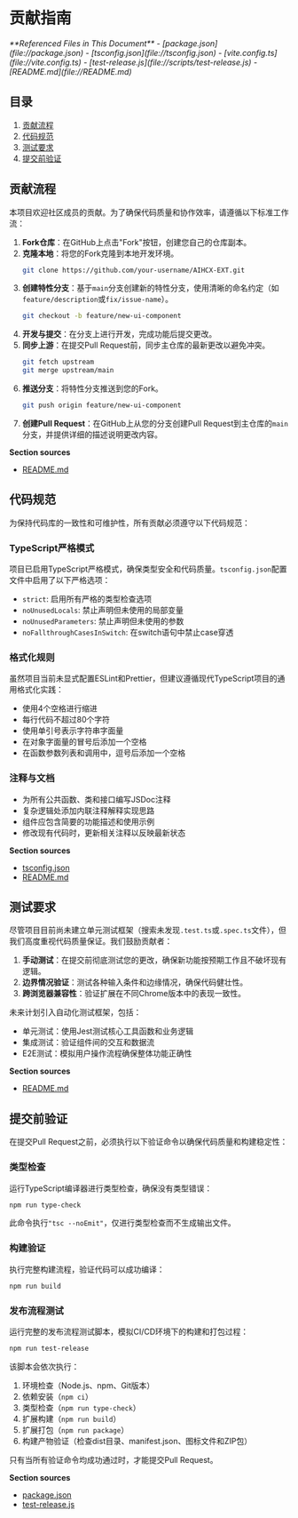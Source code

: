 # 贡献指南

<cite>
**Referenced Files in This Document**   
- [package.json](file://package.json)
- [tsconfig.json](file://tsconfig.json)
- [vite.config.ts](file://vite.config.ts)
- [test-release.js](file://scripts/test-release.js)
- [README.md](file://README.md)
</cite>

## 目录
1. [贡献流程](#贡献流程)
2. [代码规范](#代码规范)
3. [测试要求](#测试要求)
4. [提交前验证](#提交前验证)

## 贡献流程

本项目欢迎社区成员的贡献。为了确保代码质量和协作效率，请遵循以下标准工作流：

1. **Fork仓库**：在GitHub上点击"Fork"按钮，创建您自己的仓库副本。
2. **克隆本地**：将您的Fork克隆到本地开发环境。
   ```bash
   git clone https://github.com/your-username/AIHCX-EXT.git
   ```
3. **创建特性分支**：基于`main`分支创建新的特性分支，使用清晰的命名约定（如`feature/description`或`fix/issue-name`）。
   ```bash
   git checkout -b feature/new-ui-component
   ```
4. **开发与提交**：在分支上进行开发，完成功能后提交更改。
5. **同步上游**：在提交Pull Request前，同步主仓库的最新更改以避免冲突。
   ```bash
   git fetch upstream
   git merge upstream/main
   ```
6. **推送分支**：将特性分支推送到您的Fork。
   ```bash
   git push origin feature/new-ui-component
   ```
7. **创建Pull Request**：在GitHub上从您的分支创建Pull Request到主仓库的`main`分支，并提供详细的描述说明更改内容。

**Section sources**
- [README.md](file://README.md#L400-L415)

## 代码规范

为保持代码库的一致性和可维护性，所有贡献必须遵守以下代码规范：

### TypeScript严格模式
项目已启用TypeScript严格模式，确保类型安全和代码质量。`tsconfig.json`配置文件中启用了以下严格选项：
- `strict`: 启用所有严格的类型检查选项
- `noUnusedLocals`: 禁止声明但未使用的局部变量
- `noUnusedParameters`: 禁止声明但未使用的参数
- `noFallthroughCasesInSwitch`: 在switch语句中禁止case穿透

### 格式化规则
虽然项目当前未显式配置ESLint和Prettier，但建议遵循现代TypeScript项目的通用格式化实践：
- 使用4个空格进行缩进
- 每行代码不超过80个字符
- 使用单引号表示字符串字面量
- 在对象字面量的冒号后添加一个空格
- 在函数参数列表和调用中，逗号后添加一个空格

### 注释与文档
- 为所有公共函数、类和接口编写JSDoc注释
- 复杂逻辑处添加内联注释解释实现思路
- 组件应包含简要的功能描述和使用示例
- 修改现有代码时，更新相关注释以反映最新状态

**Section sources**
- [tsconfig.json](file://tsconfig.json#L0-L21)
- [README.md](file://README.md#L417-L420)

## 测试要求

尽管项目目前尚未建立单元测试框架（搜索未发现`.test.ts`或`.spec.ts`文件），但我们高度重视代码质量保证。我们鼓励贡献者：

1. **手动测试**：在提交前彻底测试您的更改，确保新功能按预期工作且不破坏现有逻辑。
2. **边界情况验证**：测试各种输入条件和边缘情况，确保代码健壮性。
3. **跨浏览器兼容性**：验证扩展在不同Chrome版本中的表现一致性。

未来计划引入自动化测试框架，包括：
- 单元测试：使用Jest测试核心工具函数和业务逻辑
- 集成测试：验证组件间的交互和数据流
- E2E测试：模拟用户操作流程确保整体功能正确性

**Section sources**
- [README.md](file://README.md#L421-L424)

## 提交前验证

在提交Pull Request之前，必须执行以下验证命令以确保代码质量和构建稳定性：

### 类型检查
运行TypeScript编译器进行类型检查，确保没有类型错误：
```bash
npm run type-check
```
此命令执行`"tsc --noEmit"`，仅进行类型检查而不生成输出文件。

### 构建验证
执行完整构建流程，验证代码可以成功编译：
```bash
npm run build
```

### 发布流程测试
运行完整的发布流程测试脚本，模拟CI/CD环境下的构建和打包过程：
```bash
npm run test-release
```
该脚本会依次执行：
1. 环境检查（Node.js、npm、Git版本）
2. 依赖安装（`npm ci`）
3. 类型检查（`npm run type-check`）
4. 扩展构建（`npm run build`）
5. 扩展打包（`npm run package`）
6. 构建产物验证（检查dist目录、manifest.json、图标文件和ZIP包）

只有当所有验证命令均成功通过时，才能提交Pull Request。

**Section sources**
- [package.json](file://package.json#L6-L20)
- [test-release.js](file://scripts/test-release.js#L1-L125)